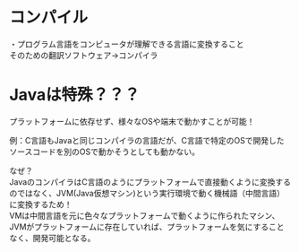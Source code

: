 # コンパイル
・プログラム言語をコンピュータが理解できる言語に変換すること   
そのための翻訳ソフトウェア→コンパイラ

# Javaは特殊？？？
プラットフォームに依存せず、様々なOSや端末で動かすことが可能！

例：C言語もJavaと同じコンパイラの言語だが、C言語で特定のOSで開発したソースコードを別のOSで動かそうとしても動かない。

なぜ？   
JavaのコンパイラはC言語のようにプラットフォームで直接動くように変換するのではなく、JVM(Java仮想マシン)という実行環境で動く機械語（中間言語）に変換するため！   
VMは中間言語を元に色々なプラットフォームで動くように作られたマシン、JVMがプラットフォームに存在していれば、プラットフォームを気にすることなく、開発可能となる。



